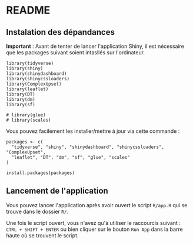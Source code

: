# README

## Instalation des dépandances

**Important** : Avant de tenter de lancer l'application Shiny, il est nécessaire
que les packages suivant soient intasllés sur l'ordinateur.

```
library(tidyverse)
library(shiny)
library(shinydashboard)
library(shinycssloaders)
library(ComplexUpset)
library(leaflet)
library(DT)
library(dm)
library(sf)

# library(glue)
# library(scales)
```

Vous pouvez facilement les installer/mettre à jour via cette commande :

```
packages <- c(
  "tidyverse", "shiny", "shinydashboard", "shinycssloaders", "ComplexUpset",
  "leaflet", "DT", "dm", "sf", "glue", "scales"
)

install.packages(packages)
```
## Lancement de l'application

Vous pouvez lancer l'application après avoir ouvert le script `R/app.R` qui se
trouve dans le dossier `R/`.

Une fois le script ouvert, vous n'avez qu'à utiliser le raccourcis suivant :
`CTRL + SHIFT + ENTER` ou bien cliquer sur le bouton `Run App` dans la barre
haute où se trouvent le script.
